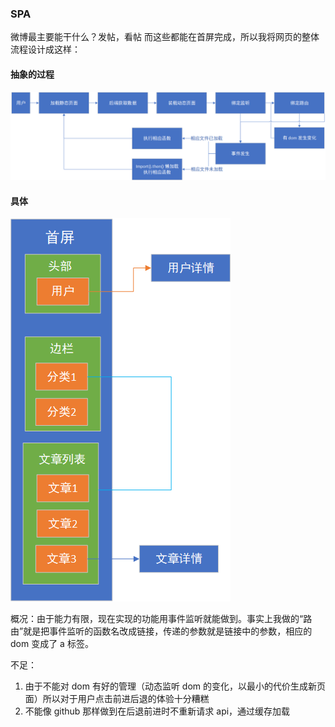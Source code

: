 ### SPA

微博最主要能干什么？发帖，看帖 而这些都能在首屏完成，所以我将网页的整体流程设计成这样：

#### 抽象的过程

![](../img/frist.png)

#### 具体

![](../img/frist_sp.png)

概况：由于能力有限，现在实现的功能用事件监听就能做到。事实上我做的“路由”就是把事件监听的函数名改成链接，传递的参数就是链接中的参数，相应的 dom 变成了 a 标签。 

不足：
1. 由于不能对 dom 有好的管理（动态监听 dom 的变化，以最小的代价生成新页面）所以对于用户点击前进后退的体验十分糟糕
2. 不能像 github 那样做到在后退前进时不重新请求 api，通过缓存加载

